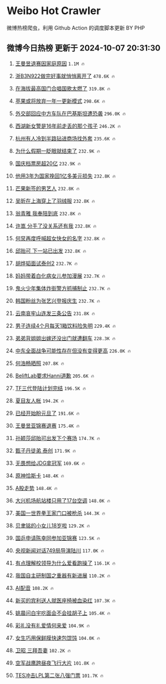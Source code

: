 # Weibo Hot Crawler 



微博热榜爬虫，利用 Github Action 的调度脚本更新 BY PHP 


## 微博今日热榜 更新于 2024-10-07 20:31:30 
1. [王曼昱退赛因家庭原因](https://s.weibo.com/weibo?q=%23%E7%8E%8B%E6%9B%BC%E6%98%B1%E9%80%80%E8%B5%9B%E5%9B%A0%E5%AE%B6%E5%BA%AD%E5%8E%9F%E5%9B%A0%23&t=31&band_rank=1&Refer=top) `1.1M 🔥` 

1. [浙B3N922做完好事就悄悄离开了](https://s.weibo.com/weibo?q=%23%E6%B5%99B3N922%E5%81%9A%E5%AE%8C%E5%A5%BD%E4%BA%8B%E5%B0%B1%E6%82%84%E6%82%84%E7%A6%BB%E5%BC%80%E4%BA%86%23&t=31&band_rank=2&Refer=top) `478.6K 🔥` 

1. [在海拔最高国门合唱国歌太燃了](https://s.weibo.com/weibo?q=%23%E5%9C%A8%E6%B5%B7%E6%8B%94%E6%9C%80%E9%AB%98%E5%9B%BD%E9%97%A8%E5%90%88%E5%94%B1%E5%9B%BD%E6%AD%8C%E5%A4%AA%E7%87%83%E4%BA%86%23&t=31&band_rank=3&Refer=top) `319.8K 🔥` 

1. [苹果或将放弃一年一更新模式](https://s.weibo.com/weibo?q=%23%E8%8B%B9%E6%9E%9C%E6%88%96%E5%B0%86%E6%94%BE%E5%BC%83%E4%B8%80%E5%B9%B4%E4%B8%80%E6%9B%B4%E6%96%B0%E6%A8%A1%E5%BC%8F%23&t=31&band_rank=4&Refer=top) `298.6K 🔥` 

1. [外交部回应中方车队在巴基斯坦遭恐袭](https://s.weibo.com/weibo?q=%23%E5%A4%96%E4%BA%A4%E9%83%A8%E5%9B%9E%E5%BA%94%E4%B8%AD%E6%96%B9%E8%BD%A6%E9%98%9F%E5%9C%A8%E5%B7%B4%E5%9F%BA%E6%96%AF%E5%9D%A6%E9%81%AD%E6%81%90%E8%A2%AD%23&t=31&band_rank=5&Refer=top) `296.0K 🔥` 

1. [西湖新女警是16年前走丢的那个孩子](https://s.weibo.com/weibo?q=%23%E8%A5%BF%E6%B9%96%E6%96%B0%E5%A5%B3%E8%AD%A6%E6%98%AF16%E5%B9%B4%E5%89%8D%E8%B5%B0%E4%B8%A2%E7%9A%84%E9%82%A3%E4%B8%AA%E5%AD%A9%E5%AD%90%23&t=31&band_rank=6&Refer=top) `246.2K 🔥` 

1. [杭州有人冷到半路钻进商场找外套](https://s.weibo.com/weibo?q=%23%E6%9D%AD%E5%B7%9E%E6%9C%89%E4%BA%BA%E5%86%B7%E5%88%B0%E5%8D%8A%E8%B7%AF%E9%92%BB%E8%BF%9B%E5%95%86%E5%9C%BA%E6%89%BE%E5%A4%96%E5%A5%97%23&t=31&band_rank=7&Refer=top) `235.6K 🔥` 

1. [为什么假期一眨眼就结束了](https://s.weibo.com/weibo?q=%23%E4%B8%BA%E4%BB%80%E4%B9%88%E5%81%87%E6%9C%9F%E4%B8%80%E7%9C%A8%E7%9C%BC%E5%B0%B1%E7%BB%93%E6%9D%9F%E4%BA%86%23&t=31&band_rank=8&Refer=top) `232.9K 🔥` 

1. [国庆档票房超20亿](https://s.weibo.com/weibo?q=%23%E5%9B%BD%E5%BA%86%E6%A1%A3%E7%A5%A8%E6%88%BF%E8%B6%8520%E4%BA%BF%23&t=31&band_rank=9&Refer=top) `232.9K 🔥` 

1. [他用3年为国家挽回1亿多美元损失](https://s.weibo.com/weibo?q=%23%E4%BB%96%E7%94%A83%E5%B9%B4%E4%B8%BA%E5%9B%BD%E5%AE%B6%E6%8C%BD%E5%9B%9E1%E4%BA%BF%E5%A4%9A%E7%BE%8E%E5%85%83%E6%8D%9F%E5%A4%B1%23&t=31&band_rank=10&Refer=top) `232.8K 🔥` 

1. [芒果新签的男艺人](https://s.weibo.com/weibo?q=%E8%8A%92%E6%9E%9C%E6%96%B0%E7%AD%BE%E7%9A%84%E7%94%B7%E8%89%BA%E4%BA%BA&t=31&band_rank=11&Refer=top) `232.8K 🔥` 

1. [吴昕在上海穿上了羽绒服](https://s.weibo.com/weibo?q=%E5%90%B4%E6%98%95%E5%9C%A8%E4%B8%8A%E6%B5%B7%E7%A9%BF%E4%B8%8A%E4%BA%86%E7%BE%BD%E7%BB%92%E6%9C%8D&t=31&band_rank=12&Refer=top) `232.8K 🔥` 

1. [翁青雅 我奉陪到底](https://s.weibo.com/weibo?q=%E7%BF%81%E9%9D%92%E9%9B%85%20%E6%88%91%E5%A5%89%E9%99%AA%E5%88%B0%E5%BA%95&t=31&band_rank=13&Refer=top) `232.8K 🔥` 

1. [许嵩 分手了没关系还有我](https://s.weibo.com/weibo?q=%E8%AE%B8%E5%B5%A9%20%E5%88%86%E6%89%8B%E4%BA%86%E6%B2%A1%E5%85%B3%E7%B3%BB%E8%BF%98%E6%9C%89%E6%88%91&t=31&band_rank=14&Refer=top) `232.8K 🔥` 

1. [何炅再度呼喊超女快女的名字](https://s.weibo.com/weibo?q=%E4%BD%95%E7%82%85%E5%86%8D%E5%BA%A6%E5%91%BC%E5%96%8A%E8%B6%85%E5%A5%B3%E5%BF%AB%E5%A5%B3%E7%9A%84%E5%90%8D%E5%AD%97&t=31&band_rank=15&Refer=top) `232.8K 🔥` 

1. [邱贻可 下一站已出发](https://s.weibo.com/weibo?q=%E9%82%B1%E8%B4%BB%E5%8F%AF%20%E4%B8%8B%E4%B8%80%E7%AB%99%E5%B7%B2%E5%87%BA%E5%8F%91&t=31&band_rank=16&Refer=top) `232.8K 🔥` 

1. [胡烨韬面试泰创2](https://s.weibo.com/weibo?q=%E8%83%A1%E7%83%A8%E9%9F%AC%E9%9D%A2%E8%AF%95%E6%B3%B0%E5%88%9B2&t=31&band_rank=17&Refer=top) `232.7K 🔥` 

1. [妈妈带着白化病女儿参加漫展](https://s.weibo.com/weibo?q=%E5%A6%88%E5%A6%88%E5%B8%A6%E7%9D%80%E7%99%BD%E5%8C%96%E7%97%85%E5%A5%B3%E5%84%BF%E5%8F%82%E5%8A%A0%E6%BC%AB%E5%B1%95&t=31&band_rank=18&Refer=top) `232.7K 🔥` 

1. [鬼火少年集体炸街警方抓捕制止](https://s.weibo.com/weibo?q=%23%E9%AC%BC%E7%81%AB%E5%B0%91%E5%B9%B4%E9%9B%86%E4%BD%93%E7%82%B8%E8%A1%97%E8%AD%A6%E6%96%B9%E6%8A%93%E6%8D%95%E5%88%B6%E6%AD%A2%23&t=31&band_rank=19&Refer=top) `232.7K 🔥` 

1. [韩国粉丝为张艺兴登报庆生](https://s.weibo.com/weibo?q=%23%E9%9F%A9%E5%9B%BD%E7%B2%89%E4%B8%9D%E4%B8%BA%E5%BC%A0%E8%89%BA%E5%85%B4%E7%99%BB%E6%8A%A5%E5%BA%86%E7%94%9F%23&t=31&band_rank=20&Refer=top) `232.7K 🔥` 

1. [云南哀牢山连发三条公告](https://s.weibo.com/weibo?q=%23%E4%BA%91%E5%8D%97%E5%93%80%E7%89%A2%E5%B1%B1%E8%BF%9E%E5%8F%91%E4%B8%89%E6%9D%A1%E5%85%AC%E5%91%8A%23&t=31&band_rank=21&Refer=top) `231.8K 🔥` 

1. [男子连续4个月每天1箱饮料险失明](https://s.weibo.com/weibo?q=%23%E7%94%B7%E5%AD%90%E8%BF%9E%E7%BB%AD4%E4%B8%AA%E6%9C%88%E6%AF%8F%E5%A4%A91%E7%AE%B1%E9%A5%AE%E6%96%99%E9%99%A9%E5%A4%B1%E6%98%8E%23&t=31&band_rank=22&Refer=top) `229.4K 🔥` 

1. [弟弟背姐姐出嫁还没出门就遭翻车](https://s.weibo.com/weibo?q=%23%E5%BC%9F%E5%BC%9F%E8%83%8C%E5%A7%90%E5%A7%90%E5%87%BA%E5%AB%81%E8%BF%98%E6%B2%A1%E5%87%BA%E9%97%A8%E5%B0%B1%E9%81%AD%E7%BF%BB%E8%BD%A6%23&t=31&band_rank=23&Refer=top) `228.3K 🔥` 

1. [中东全面战争可能性存在但没有变得更高](https://s.weibo.com/weibo?q=%23%E4%B8%AD%E4%B8%9C%E5%85%A8%E9%9D%A2%E6%88%98%E4%BA%89%E5%8F%AF%E8%83%BD%E6%80%A7%E5%AD%98%E5%9C%A8%E4%BD%86%E6%B2%A1%E6%9C%89%E5%8F%98%E5%BE%97%E6%9B%B4%E9%AB%98%23&t=31&band_rank=24&Refer=top) `226.0K 🔥` 

1. [何浩畅晒照](https://s.weibo.com/weibo?q=%E4%BD%95%E6%B5%A9%E7%95%85%E6%99%92%E7%85%A7&t=31&band_rank=25&Refer=top) `207.8K 🔥` 

1. [BeliftLab要求Hanni道歉](https://s.weibo.com/weibo?q=%23BeliftLab%E8%A6%81%E6%B1%82Hanni%E9%81%93%E6%AD%89%23&t=31&band_rank=26&Refer=top) `205.6K 🔥` 

1. [TF三代登陆计划完结](https://s.weibo.com/weibo?q=%23TF%E4%B8%89%E4%BB%A3%E7%99%BB%E9%99%86%E8%AE%A1%E5%88%92%E5%AE%8C%E7%BB%93%23&t=31&band_rank=27&Refer=top) `196.5K 🔥` 

1. [夏目友人帐](https://s.weibo.com/weibo?q=%E5%A4%8F%E7%9B%AE%E5%8F%8B%E4%BA%BA%E5%B8%90&t=31&band_rank=28&Refer=top) `194.2K 🔥` 

1. [已经开始盼元旦了](https://s.weibo.com/weibo?q=%23%E5%B7%B2%E7%BB%8F%E5%BC%80%E5%A7%8B%E7%9B%BC%E5%85%83%E6%97%A6%E4%BA%86%23&t=31&band_rank=29&Refer=top) `191.6K 🔥` 

1. [王曼昱亚锦赛退赛](https://s.weibo.com/weibo?q=%23%E7%8E%8B%E6%9B%BC%E6%98%B1%E4%BA%9A%E9%94%A6%E8%B5%9B%E9%80%80%E8%B5%9B%23&t=31&band_rank=30&Refer=top) `175.4K 🔥` 

1. [孙颖莎邱贻可出发下个赛场](https://s.weibo.com/weibo?q=%23%E5%AD%99%E9%A2%96%E8%8E%8E%E9%82%B1%E8%B4%BB%E5%8F%AF%E5%87%BA%E5%8F%91%E4%B8%8B%E4%B8%AA%E8%B5%9B%E5%9C%BA%23&t=31&band_rank=31&Refer=top) `174.7K 🔥` 

1. [甄子丹徒弟 泰创](https://s.weibo.com/weibo?q=%E7%94%84%E5%AD%90%E4%B8%B9%E5%BE%92%E5%BC%9F%20%E6%B3%B0%E5%88%9B&t=31&band_rank=32&Refer=top) `171.9K 🔥` 

1. [无畏想给JDG拿冠军](https://s.weibo.com/weibo?q=%23%E6%97%A0%E7%95%8F%E6%83%B3%E7%BB%99JDG%E6%8B%BF%E5%86%A0%E5%86%9B%23&t=31&band_rank=33&Refer=top) `169.6K 🔥` 

1. [原神恰斯卡](https://s.weibo.com/weibo?q=%23%E5%8E%9F%E7%A5%9E%E6%81%B0%E6%96%AF%E5%8D%A1%23&t=31&band_rank=34&Refer=top) `148.4K 🔥` 

1. [A股走势](https://s.weibo.com/weibo?q=A%E8%82%A1%E8%B5%B0%E5%8A%BF&t=31&band_rank=35&Refer=top) `148.4K 🔥` 

1. [大兴机场航站楼只用了17台空调](https://s.weibo.com/weibo?q=%23%E5%A4%A7%E5%85%B4%E6%9C%BA%E5%9C%BA%E8%88%AA%E7%AB%99%E6%A5%BC%E5%8F%AA%E7%94%A8%E4%BA%8617%E5%8F%B0%E7%A9%BA%E8%B0%83%23&t=31&band_rank=36&Refer=top) `148.0K 🔥` 

1. [美国一世界拳王家门口被枪杀](https://s.weibo.com/weibo?q=%23%E7%BE%8E%E5%9B%BD%E4%B8%80%E4%B8%96%E7%95%8C%E6%8B%B3%E7%8E%8B%E5%AE%B6%E9%97%A8%E5%8F%A3%E8%A2%AB%E6%9E%AA%E6%9D%80%23&t=31&band_rank=37&Refer=top) `144.3K 🔥` 

1. [贝聿铭的小女儿18岁啦](https://s.weibo.com/weibo?q=%23%E8%B4%9D%E8%81%BF%E9%93%AD%E7%9A%84%E5%B0%8F%E5%A5%B3%E5%84%BF18%E5%B2%81%E5%95%A6%23&t=31&band_rank=38&Refer=top) `129.2K 🔥` 

1. [国乒申请陈幸同参加亚锦赛](https://s.weibo.com/weibo?q=%23%E5%9B%BD%E4%B9%92%E7%94%B3%E8%AF%B7%E9%99%88%E5%B9%B8%E5%90%8C%E5%8F%82%E5%8A%A0%E4%BA%9A%E9%94%A6%E8%B5%9B%23&t=31&band_rank=39&Refer=top) `123.5K 🔥` 

1. [央视新闻对话749局导演陆川](https://s.weibo.com/weibo?q=%23%E5%A4%AE%E8%A7%86%E6%96%B0%E9%97%BB%E5%AF%B9%E8%AF%9D749%E5%B1%80%E5%AF%BC%E6%BC%94%E9%99%86%E5%B7%9D%23&t=31&band_rank=40&Refer=top) `117.0K 🔥` 

1. [有点理解校领导为什么爱看跑操了](https://s.weibo.com/weibo?q=%E6%9C%89%E7%82%B9%E7%90%86%E8%A7%A3%E6%A0%A1%E9%A2%86%E5%AF%BC%E4%B8%BA%E4%BB%80%E4%B9%88%E7%88%B1%E7%9C%8B%E8%B7%91%E6%93%8D%E4%BA%86&t=31&band_rank=41&Refer=top) `116.1K 🔥` 

1. [我国自主研制国之重器有新进展](https://s.weibo.com/weibo?q=%23%E6%88%91%E5%9B%BD%E8%87%AA%E4%B8%BB%E7%A0%94%E5%88%B6%E5%9B%BD%E4%B9%8B%E9%87%8D%E5%99%A8%E6%9C%89%E6%96%B0%E8%BF%9B%E5%B1%95%23&t=31&band_rank=42&Refer=top) `110.2K 🔥` 

1. [AI配音](https://s.weibo.com/weibo?q=AI%E9%85%8D%E9%9F%B3&t=31&band_rank=43&Refer=top) `108.2K 🔥` 

1. [新买的宾利送人就医座椅被血染红](https://s.weibo.com/weibo?q=%23%E6%96%B0%E4%B9%B0%E7%9A%84%E5%AE%BE%E5%88%A9%E9%80%81%E4%BA%BA%E5%B0%B1%E5%8C%BB%E5%BA%A7%E6%A4%85%E8%A2%AB%E8%A1%80%E6%9F%93%E7%BA%A2%23&t=31&band_rank=44&Refer=top) `107.3K 🔥` 

1. [姚晨问白宇吃面会不会挂胡子上](https://s.weibo.com/weibo?q=%E5%A7%9A%E6%99%A8%E9%97%AE%E7%99%BD%E5%AE%87%E5%90%83%E9%9D%A2%E4%BC%9A%E4%B8%8D%E4%BC%9A%E6%8C%82%E8%83%A1%E5%AD%90%E4%B8%8A&t=31&band_rank=45&Refer=top) `105.4K 🔥` 

1. [彩礼没有礼爱情何来爱](https://s.weibo.com/weibo?q=%23%E5%BD%A9%E7%A4%BC%E6%B2%A1%E6%9C%89%E7%A4%BC%E7%88%B1%E6%83%85%E4%BD%95%E6%9D%A5%E7%88%B1%23&t=31&band_rank=46&Refer=top) `104.9K 🔥` 

1. [女生巧用保鲜膜快速包馄饨](https://s.weibo.com/weibo?q=%23%E5%A5%B3%E7%94%9F%E5%B7%A7%E7%94%A8%E4%BF%9D%E9%B2%9C%E8%86%9C%E5%BF%AB%E9%80%9F%E5%8C%85%E9%A6%84%E9%A5%A8%23&t=31&band_rank=47&Refer=top) `104.0K 🔥` 

1. [卫昭 三拜吾妻](https://s.weibo.com/weibo?q=%E5%8D%AB%E6%98%AD%20%E4%B8%89%E6%8B%9C%E5%90%BE%E5%A6%BB&t=31&band_rank=48&Refer=top) `102.2K 🔥` 

1. [空军战鹰跨昼夜飞行大片](https://s.weibo.com/weibo?q=%23%E7%A9%BA%E5%86%9B%E6%88%98%E9%B9%B0%E8%B7%A8%E6%98%BC%E5%A4%9C%E9%A3%9E%E8%A1%8C%E5%A4%A7%E7%89%87%23&t=31&band_rank=49&Refer=top) `101.8K 🔥` 

1. [TES冲击LPL第二张八强门票](https://s.weibo.com/weibo?q=%23TES%E5%86%B2%E5%87%BBLPL%E7%AC%AC%E4%BA%8C%E5%BC%A0%E5%85%AB%E5%BC%BA%E9%97%A8%E7%A5%A8%23&t=31&band_rank=50&Refer=top) `101.7K 🔥` 

